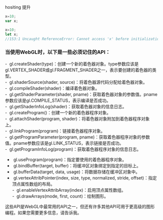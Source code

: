 hositing 提升
```js
x=10;
var x;
```

```js
x=10;
let x;
//153:1 Uncaught ReferenceError: Cannot access 'x' before initialization
```

  
### 当使用WebGL时，以下是一些必须记住的API：  
  
-  gl.createShader(type)：创建一个新的着色器对象。type参数应该是gl.VERTEX_SHADER或gl.FRAGMENT_SHADER之一，表示要创建的着色器的类型。  
-  gl.shaderSource(shader, source)：将着色器源代码分配给着色器对象。  
-  gl.compileShader(shader)：编译着色器对象。  
-  gl.getShaderParameter(shader, pname)：获取着色器对象的参数值。pname参数应该是gl.COMPILE_STATUS，表示编译是否成功。  
-  gl.getShaderInfoLog(shader)：获取着色器对象的信息日志。  
-  gl.createProgram()：创建一个新的着色器程序对象。  
-  gl.attachShader(program, shader)：将着色器对象附加到着色器程序对象上。  
-  gl.linkProgram(program)：链接着色器程序对象。  
-  gl.getProgramParameter(program, pname)：获取着色器程序对象的参数值。pname参数应该是gl.LINK_STATUS，表示链接是否成功。  
-  gl.getProgramInfoLog(program)：获取着色器程序对象的信息日志。  
-  gl.useProgram(program)：指定要使用的着色器程序对象。  
-  gl.bindBuffer(target, buffer)：将缓冲区对象绑定到指定的目标上。  
-  gl.bufferData(target, data, usage)：将数据存储在缓冲区对象中。  
-  gl.vertexAttribPointer(index, size, type, normalized, stride, offset)：指定顶点属性数组的布局。  
-  gl.enableVertexAttribArray(index)：启用顶点属性数组。  
-  gl.drawArrays(mode, first, count)：绘制图形。  
  
这些API是WebGL中最常用的API之一，但还有许多其他API可用于更高级的图形编程。如果您需要更多信息，请告诉我。